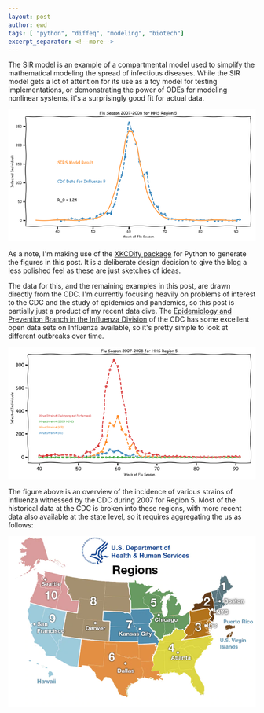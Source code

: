 ```yaml
---
layout: post
author: ewd
tags: [ "python", "diffeq", "modeling", "biotech"]
excerpt_separator: <!--more-->
---
```


The SIR model is an example of a compartmental model used to simplify the mathematical modeling the spread of infectious diseases.  While the SIR model gets a lot of attention for its use as a toy model for testing implementations, or demonstrating the power of ODEs for modeling nonlinear systems, it's a surprisingly good fit for actual data.

![SIRS Model for epidemiology of Influenza B in 2007](/assets/images/2007-Influenza-B-Prediction.png)

<!--more-->

As a note, I'm making use of the [XKCDify package](http://jakevdp.github.io/blog/2012/10/07/xkcd-style-plots-in-matplotlib/) for Python to generate the figures in this post.  It is a deliberate design decision to give the blog a less polished feel as these are just sketches of ideas.

The data for this, and the remaining examples in this post, are drawn directly from the CDC.  I'm currently focusing heavily on problems of interest to the CDC and the study of epidemics and pandemics, so this post is partially just a product of my recent data dive.  The [Epidemiology and Prevention Branch in the Influenza Division](https://www.cdc.gov/flu/weekly/overview.htm) of the CDC has some excellent open data sets on Influenza available, so it's pretty simple to look at different outbreaks over time.

![Overview of the 2007 Influenza Outbreak in Region 5](assets/images/2007-Influenza-B-Overview.png)

The figure above is an overview of the incidence of various strains of influenza witnessed by the CDC during 2007 for Region 5.  Most of the historical data at the CDC is broken into these regions, with more recent data also available at the state level, so it requires aggregating the us as follows:

![Region map as defined by HHS](assets/images/regionsmap.jpg)
